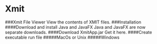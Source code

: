 # Xmit
###Xmit File Viewer
View the contents of XMIT files.
###Installation
####Download and install Java and JavaFX
Java and JavaFX are now separate downloads.
####Download XmitApp.jar
Get it here.
####Create executable run file
#####MacOs or Unix
#####Windows
